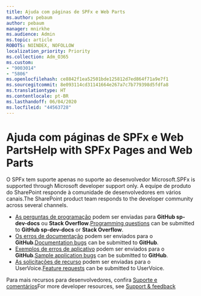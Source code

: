 ```yaml
---
title: Ajuda com páginas de SPFx e Web Parts
ms.author: pebaum
author: pebaum
manager: mnirkhe
ms.audience: Admin
ms.topic: article
ROBOTS: NOINDEX, NOFOLLOW
localization_priority: Priority
ms.collection: Adm_O365
ms.custom:
- "9003014"
- "5806"
ms.openlocfilehash: ce8842f1ea52501bde125812d7ed864f71a9e7f1
ms.sourcegitcommit: 8e093114cd31141664e267a7c7b779398d5fdfa8
ms.translationtype: HT
ms.contentlocale: pt-BR
ms.lasthandoff: 06/04/2020
ms.locfileid: "44563728"
---
```

# <a name="help-with-spfx-pages-and-web-parts"></a><span data-ttu-id="021cb-102">Ajuda com páginas de SPFx e Web Parts</span><span class="sxs-lookup"><span data-stu-id="021cb-102">Help with SPFx Pages and Web Parts</span></span>

<span data-ttu-id="021cb-103">O SPFx tem suporte apenas no suporte ao desenvolvedor Microsoft.</span><span class="sxs-lookup"><span data-stu-id="021cb-103">SPFx is supported through Microsoft developer support only.</span></span> <span data-ttu-id="021cb-104">A equipe de produto do SharePoint responde à comunidade de desenvolvedores em vários canais.</span><span class="sxs-lookup"><span data-stu-id="021cb-104">The SharePoint product team responds to the developer community across several channels.</span></span>

- <span data-ttu-id="021cb-105">[As perguntas de programação](https://docs.microsoft.com/sharepoint/dev/support-feedback#programming-questions) podem ser enviadas para **GitHub sp-dev-docs** ou **Stack Overflow**.</span><span class="sxs-lookup"><span data-stu-id="021cb-105">[Programming questions](https://docs.microsoft.com/sharepoint/dev/support-feedback#programming-questions)  can be submitted to  **GitHub sp-dev-docs**  or  **Stack Overflow**.</span></span>
- <span data-ttu-id="021cb-106">[Os erros de documentação](https://docs.microsoft.com/sharepoint/dev/support-feedback#documentation-bugs) podem ser enviados para o **GitHub**.</span><span class="sxs-lookup"><span data-stu-id="021cb-106">[Documentation bugs](https://docs.microsoft.com/sharepoint/dev/support-feedback#documentation-bugs)  can be submitted to **GitHub**.</span></span>
- <span data-ttu-id="021cb-107">[Exemplos de erros de aplicativo](https://docs.microsoft.com/sharepoint/dev/support-feedback#sample-application-bugs) podem ser enviados para o **GitHub**.</span><span class="sxs-lookup"><span data-stu-id="021cb-107">[Sample application bugs](https://docs.microsoft.com/sharepoint/dev/support-feedback#sample-application-bugs)  can be submitted to  **GitHub**.</span></span>
- <span data-ttu-id="021cb-108">[As solicitações de recurso](https://docs.microsoft.com/sharepoint/dev/support-feedback#feature-requests) podem ser enviadas para o UserVoice.</span><span class="sxs-lookup"><span data-stu-id="021cb-108">[Feature requests](https://docs.microsoft.com/sharepoint/dev/support-feedback#feature-requests)  can be submitted to UserVoice.</span></span>

<span data-ttu-id="021cb-109">Para mais recursos para desenvolvedores, confira [Suporte e comentários](https://docs.microsoft.com/sharepoint/dev/support-feedback)</span><span class="sxs-lookup"><span data-stu-id="021cb-109">For more developer resources, see  [Support & feedback](https://docs.microsoft.com/sharepoint/dev/support-feedback)</span></span>